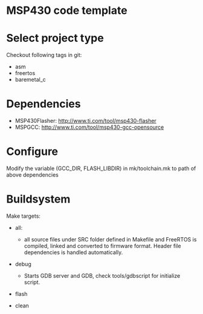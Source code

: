 MSP430 code template
====================

# Select project type

Checkout following tags in git:

+ asm
+ freertos
+ baremetal\_c

# Dependencies

+ MSP430Flasher: http://www.ti.com/tool/msp430-flasher
+ MSPGCC: http://www.ti.com/tool/msp430-gcc-opensource

# Configure

Modify the variable (GCC\_DIR, FLASH\_LIBDIR) in mk/toolchain.mk to path of above dependencies

# Buildsystem

Make targets:

+ all:
  - all source files under SRC folder defined in Makefile and FreeRTOS is
  compiled, linked and converted to firmware format. Header file dependencies
  is handled automatically.

+ debug
  - Starts GDB server and GDB, check tools/gdbscript for initialize script.

+ flash

+ clean

